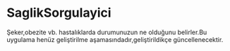 # SaglikSorgulayici
Şeker,obezite vb. hastalıklarda durumunuzun ne olduğunu belirler.Bu uygulama henüz geliştirilme aşamasındadır,geliştirildikçe güncellenecektir.
